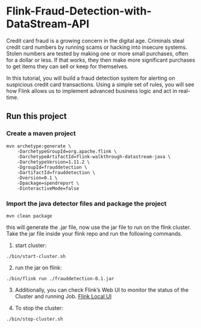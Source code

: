 # Flink-Fraud-Detection-with-DataStream-API
Credit card fraud is a growing concern in the digital age. Criminals steal credit card numbers by running scams or hacking into insecure systems. Stolen numbers are tested by making one or more small purchases, often for a dollar or less. If that works, they then make more significant purchases to get items they can sell or keep for themselves.

In this tutorial, you will build a fraud detection system for alerting on suspicious credit card transactions. Using a simple set of rules, you will see how Flink allows us to implement advanced business logic and act in real-time.


## Run this project
### Create a maven project
```mvn
mvn archetype:generate \
    -DarchetypeGroupId=org.apache.flink \
    -DarchetypeArtifactId=flink-walkthrough-datastream-java \
    -DarchetypeVersion=1.11.2 \
    -DgroupId=frauddetection \
    -DartifactId=frauddetection \
    -Dversion=0.1 \
    -Dpackage=spendreport \
    -DinteractiveMode=false
```

### Import the java detector files and package the project
```mvn
mvn clean package
```
this will generate the .jar file, now use the jar file to run on the flink cluster. Take the jar file inside your flink repo and run the following commands.

1) start cluster:
```mvn
./bin/start-cluster.sh
```
2) run the jar on flink:
```mvn
./bin/flink run ./frauddetection-0.1.jar
```
3) Additionally, you can check Flink’s Web UI to monitor the status of the Cluster and running Job.
[Flink Local UI](http://localhost:8080)

4) To stop the cluster:
```mvn
./bin/stop-cluster.sh
```





